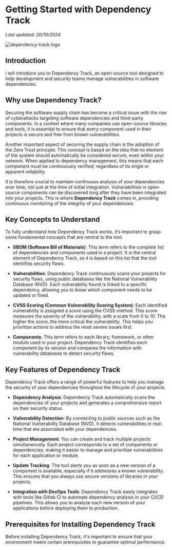 # Getting Started with Dependency Track
*Last updated: 20/10/2024*

![dependency-track logo](https://example.com/logo.png)

## Introduction

I will introduce you to Dependency Track, an open-source tool designed to help development and security teams manage vulnerabilities in software dependencies.

## Why use Dependency Track?

Securing the software supply chain has become a critical issue with the rise of cyberattacks targeting software dependencies and third-party components. In a context where many companies use open-source libraries and tools, it is essential to ensure that every component used in their projects is secure and free from known vulnerabilities.

Another important aspect of securing the supply chain is the adoption of the Zero Trust principle. This concept is based on the idea that no element of the system should automatically be considered secure, even within your network. When applied to dependency management, this means that each component must be continuously verified, regardless of its origin or apparent reliability.

It is therefore crucial to maintain continuous analysis of your dependencies over time, not just at the time of initial integration. Vulnerabilities in open-source components can be discovered long after they have been integrated into your projects. This is where **Dependency Track** comes in, providing continuous monitoring of the integrity of your dependencies.

## Key Concepts to Understand

To fully understand how Dependency Track works, it’s important to grasp some fundamental concepts that are central to the tool.

- **SBOM (Software Bill of Materials)**: This term refers to the complete list of dependencies and components used in a project. It is the central element of Dependency Track, as it is based on this list that the tool identifies security flaws.
  
- **Vulnerabilities**: Dependency Track continuously scans your projects for security flaws, using public databases like the National Vulnerability Database (NVD). Each vulnerability found is linked to a specific dependency, allowing you to know which component needs to be updated or fixed.

- **CVSS Scoring (Common Vulnerability Scoring System)**: Each identified vulnerability is assigned a score using the CVSS method. This score measures the severity of the vulnerability, with a scale from 0 to 10. The higher the score, the more critical the vulnerability. This helps you prioritize actions to address the most severe issues first.

- **Components**: This term refers to each library, framework, or other module used in your project. Dependency Track identifies each component by its version and compares the information with vulnerability databases to detect security flaws.

## Key Features of Dependency Track

Dependency Track offers a range of powerful features to help you manage the security of your dependencies throughout the lifecycle of your projects.

- **Dependency Analysis**: Dependency Track automatically scans the dependencies of your projects and generates a comprehensive report on their security status.

- **Vulnerability Detection**: By connecting to public sources such as the National Vulnerability Database (NVD), it detects vulnerabilities in real-time that are associated with your dependencies.

- **Project Management**: You can create and track multiple projects simultaneously. Each project corresponds to a set of components or dependencies, making it easier to manage and prioritize vulnerabilities for each application or module.

- **Update Tracking**: The tool alerts you as soon as a new version of a component is available, especially if it addresses a known vulnerability. This ensures that you always use secure versions of libraries in your projects.

- **Integration with DevOps Tools**: Dependency Track easily integrates with tools like Gitlab CI to automate dependency analysis in your CI/CD pipelines. This allows you to analyze each new version of your applications before deploying them to production.

## Prerequisites for Installing Dependency Track

Before installing Dependency Track, it's important to ensure that your environment meets certain prerequisites to guarantee optimal performance.






